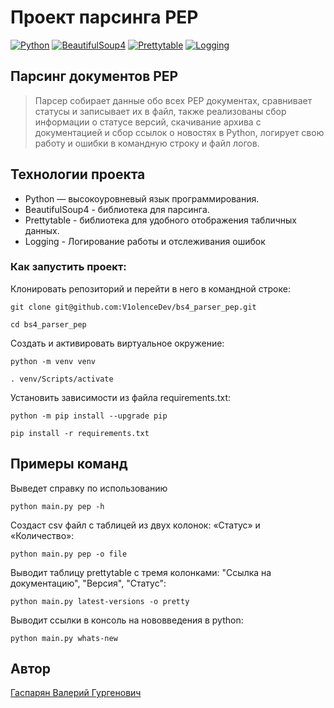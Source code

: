 # Проект парсинга PEP
[![Python](https://img.shields.io/badge/-Python-464646?style=flat&logo=Python&logoColor=ffffff&color=043A6B)](https://www.python.org/)
[![BeautifulSoup4](https://img.shields.io/badge/-BeautifulSoup4-464646?style=flat&logo=BeautifulSoup4&logoColor=ffffff&color=043A6B)](https://www.crummy.com/software/BeautifulSoup/)
[![Prettytable](https://img.shields.io/badge/-Prettytable-464646?style=flat&logo=Prettytable&logoColor=ffffff&color=043A6B)](https://github.com/jazzband/prettytable)
[![Logging](https://img.shields.io/badge/-Logging-464646?style=flat&logo=Logging&logoColor=ffffff&color=043A6B)](https://docs.python.org/3/library/logging.html)

## Парсинг документов PEP

> Парсер собирает данные обо всех PEP документах, сравнивает статусы и записывает их в файл,
также реализованы сбор информации о статусе версий, скачивание архива с документацией и сбор ссылок о новостях в Python,
> логирует свою работу и ошибки в командную строку и файл логов.
## Технологии проекта

- Python — высокоуровневый язык программирования.
- BeautifulSoup4 - библиотека для парсинга.
- Prettytable - библиотека для удобного отображения табличных данных.
- Logging - Логирование работы и отслеживания ошибок

### Как запустить проект:

Клонировать репозиторий и перейти в него в командной строке:

```
git clone git@github.com:V1olenceDev/bs4_parser_pep.git
```

```
cd bs4_parser_pep
```

Cоздать и активировать виртуальное окружение:

```
python -m venv venv
```

```
. venv/Scripts/activate
```

Установить зависимости из файла requirements.txt:

```
python -m pip install --upgrade pip
```

```
pip install -r requirements.txt
```

## Примеры команд
Выведет справку по использованию
```
python main.py pep -h
```

Создаст csv файл с таблицей из двух колонок: «Статус» и «Количество»:
```
python main.py pep -o file
```

Выводит таблицу prettytable с тремя колонками: "Ссылка на документацию", "Версия", "Статус":
```
python main.py latest-versions -o pretty 
```

Выводит ссылки в консоль на нововведения в python:
```
python main.py whats-new
```

## Автор
[Гаспарян Валерий Гургенович](https://github.com/V1olenceDev)
